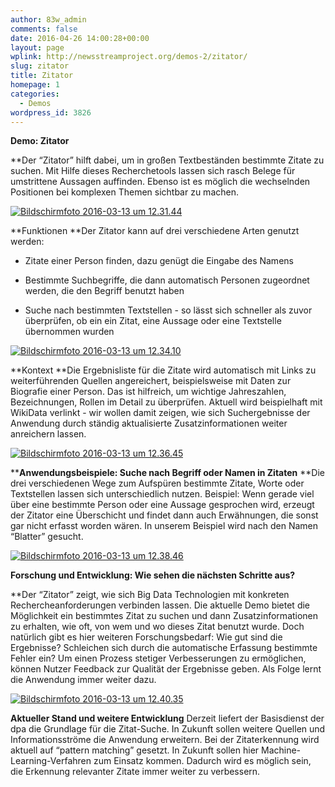 ```yaml
---
author: 83w_admin
comments: false
date: 2016-04-26 14:00:28+00:00
layout: page
wplink: http://newsstreamproject.org/demos-2/zitator/
slug: zitator
title: Zitator
homepage: 1
categories: 
  - Demos
wordpress_id: 3826
---
```


**Demo: Zitator**

**Der “Zitator” hilft dabei, um in großen Textbeständen bestimmte Zitate zu suchen. Mit Hilfe dieses Recherchetools lassen sich rasch Belege für umstrittene Aussagen auffinden. Ebenso ist es möglich die wechselnden Positionen bei komplexen Themen sichtbar zu machen.

[![Bildschirmfoto 2016-03-13 um 12.31.44](http://newsstreamproject.org/wp-content/uploads/2016/03/Bildschirmfoto-2016-03-13-um-12.31.44.png)](https://newsstreamproject.org/wp-content/uploads/2016/03/Bildschirmfoto-2016-03-13-um-12.31.44.png)

**Funktionen
**Der Zitator kann auf drei verschiedene Arten genutzt werden:



	
  * Zitate einer Person finden, dazu genügt die Eingabe des Namens

	
  * Bestimmte Suchbegriffe, die dann automatisch Personen zugeordnet werden, die den Begriff benutzt haben

	
  * Suche nach bestimmten Textstellen - so lässt sich schneller als zuvor überprüfen, ob ein ein Zitat, eine Aussage oder eine Textstelle übernommen wurden


[![Bildschirmfoto 2016-03-13 um 12.34.10](http://newsstreamproject.org/wp-content/uploads/2016/03/Bildschirmfoto-2016-03-13-um-12.34.10.png)](https://newsstreamproject.org/wp-content/uploads/2016/03/Bildschirmfoto-2016-03-13-um-12.34.10.png)

**Kontext
**Die Ergebnisliste für die Zitate wird automatisch mit Links zu weiterführenden Quellen angereichert, beispielsweise mit Daten zur Biografie einer Person. Das ist hilfreich, um wichtige Jahreszahlen, Bezeichnungen, Rollen im Detail zu überprüfen. Aktuell wird beispielhaft mit WikiData verlinkt - wir wollen damit zeigen, wie sich Suchergebnisse der Anwendung durch ständig aktualisierte Zusatzinformationen weiter anreichern lassen.

[![Bildschirmfoto 2016-03-13 um 12.36.45](http://newsstreamproject.org/wp-content/uploads/2016/03/Bildschirmfoto-2016-03-13-um-12.36.45.png)](https://newsstreamproject.org/wp-content/uploads/2016/03/Bildschirmfoto-2016-03-13-um-12.36.45.png)

****Anwendungsbeispiele: Suche nach Begriff oder Namen in Zitaten**
**Die drei verschiedenen Wege zum Aufspüren bestimmte Zitate, Worte oder Textstellen lassen sich unterschiedlich nutzen. Beispiel: Wenn gerade viel über eine bestimmte Person oder eine Aussage gesprochen wird, erzeugt der Zitator eine Überschicht und findet dann auch Erwähnungen, die sonst gar nicht erfasst worden wären. In unserem Beispiel wird nach den Namen “Blatter” gesucht.

[![Bildschirmfoto 2016-03-13 um 12.38.46](http://newsstreamproject.org/wp-content/uploads/2016/03/Bildschirmfoto-2016-03-13-um-12.38.46.png)](https://newsstreamproject.org/wp-content/uploads/2016/03/Bildschirmfoto-2016-03-13-um-12.38.46.png)

**Forschung und Entwicklung: Wie sehen die nächsten Schritte aus?**

**Der “Zitator” zeigt, wie sich Big Data Technologien mit konkreten Rechercheanforderungen verbinden lassen. Die aktuelle Demo bietet die Möglichkeit ein bestimmtes Zitat zu suchen und dann Zusatzinformationen zu erhalten, wie oft, von wem und wo dieses Zitat benutzt wurde. Doch natürlich gibt es hier weiteren Forschungsbedarf: Wie gut sind die Ergebnisse? Schleichen sich durch die automatische Erfassung bestimmte Fehler ein? Um einen Prozess stetiger Verbesserungen zu ermöglichen, können Nutzer Feedback zur Qualität der Ergebnisse geben. Als Folge lernt die Anwendung immer weiter dazu.

[![Bildschirmfoto 2016-03-13 um 12.40.35](http://newsstreamproject.org/wp-content/uploads/2016/03/Bildschirmfoto-2016-03-13-um-12.40.35.png)](https://newsstreamproject.org/wp-content/uploads/2016/03/Bildschirmfoto-2016-03-13-um-12.40.35.png)

**Aktueller Stand und weitere Entwicklung**
Derzeit liefert der Basisdienst der dpa die Grundlage für die Zitat-Suche. In Zukunft sollen weitere Quellen und Informationsströme die Anwendung erweitern. Bei der Zitaterkennung wird aktuell auf “pattern matching” gesetzt. In Zukunft sollen hier Machine-Learning-Verfahren zum Einsatz kommen. Dadurch wird es möglich sein, die Erkennung relevanter Zitate immer weiter zu verbessern.

